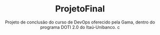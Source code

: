 <h1 align="center">ProjetoFinal</h1>
<p align="center">Projeto de conclusão do curso de DevOps oferecido pela Gama, dentro do programa DOTI 2.0 do Itaú-Unibanco. c</p>
